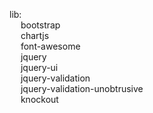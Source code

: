 lib:\
 &emsp;    bootstrap\
 &emsp;   chartjs\
 &emsp;   font-awesome\
 &emsp;   jquery\
 &emsp;   jquery-ui\
 &emsp;    jquery-validation\
 &emsp;   jquery-validation-unobtrusive\
 &emsp;   knockout
